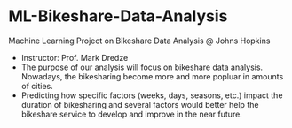 # ML-Bikeshare-Data-Analysis
Machine Learning Project on Bikeshare Data Analysis @ Johns Hopkins

- Instructor: Prof. Mark Dredze
- The purpose of our analysis will focus on bikeshare data analysis. Nowadays, the bikesharing become more and more popluar in amounts of cities. 
- Predicting how specific factors (weeks, days, seasons, etc.) impact the duration of bikesharing and several factors would better help the bikeshare service to develop and improve in the near future.
